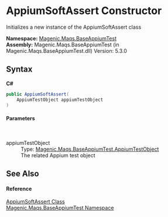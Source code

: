 # AppiumSoftAssert Constructor 
 

Initializes a new instance of the AppiumSoftAssert class

**Namespace:**&nbsp;<a href="MAQS_5/Appium_AUTOGENERATED/Magenic-Maqs-BaseAppiumTest_Namespace">Magenic.Maqs.BaseAppiumTest</a><br />**Assembly:**&nbsp;Magenic.Maqs.BaseAppiumTest (in Magenic.Maqs.BaseAppiumTest.dll) Version: 5.3.0

## Syntax

**C#**<br />
``` C#
public AppiumSoftAssert(
	AppiumTestObject appiumTestObject
)
```


#### Parameters
&nbsp;<dl><dt>appiumTestObject</dt><dd>Type: <a href="MAQS_5/Appium_AUTOGENERATED/AppiumTestObject_Class">Magenic.Maqs.BaseAppiumTest.AppiumTestObject</a><br />The related Appium test object</dd></dl>

## See Also


#### Reference
<a href="MAQS_5/Appium_AUTOGENERATED/AppiumSoftAssert_Class">AppiumSoftAssert Class</a><br /><a href="MAQS_5/Appium_AUTOGENERATED/Magenic-Maqs-BaseAppiumTest_Namespace">Magenic.Maqs.BaseAppiumTest Namespace</a><br />